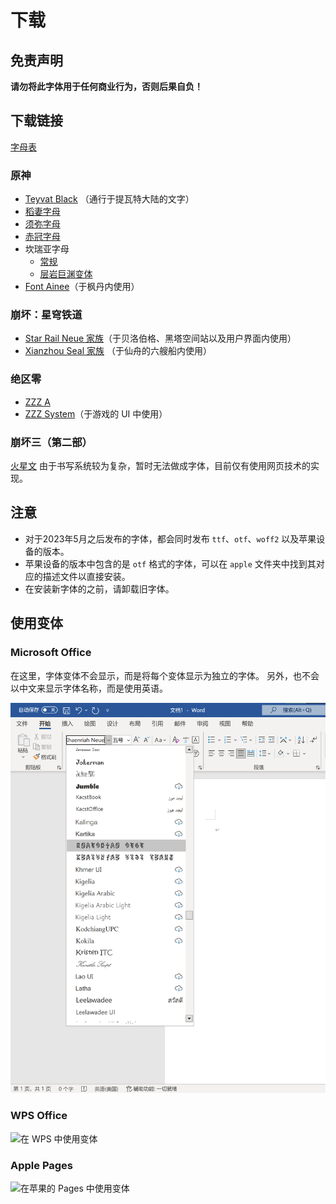 # 下载

## 免责声明

**请勿将此字体用于任何商业行为，否则后果自负！**

## 下载链接

[字母表](https://github.com/SpeedyOrc-C/HoYo-Glyphs/releases/tag/Alphabet-20240713)

### 原神

- [Teyvat Black](https://github.com/SpeedyOrc-C/HoYo-Glyphs/releases/tag/teyvat-black-1.003) （通行于提瓦特大陆的文字）
- [稻妻字母](font/genshin-impact/inazuma/InazumaNeue-Regular-1.000.otf)
- [须弥字母](font/genshin-impact/sumeru/SumeruNeue-Regular-0.007.otf)
- [赤冠字母](font/genshin-impact/deshret/DeshretNeue-Regular-1.002.otf)
- 坎瑞亚字母
  - [常规](font/genshin-impact/khaenriah/KhaenriahNeue-Regular-2.000.otf)
  - [层岩巨渊变体](font/genshin-impact/khaenriah/KhaenriahNeue-Chasm-2.000.otf)
- [Font Ainee](https://github.com/SpeedyOrc-C/HoYo-Glyphs/releases/tag/font-ainee-1.000)（于枫丹内使用）

### 崩坏：星穹铁道

- [Star Rail Neue 家族](https://github.com/SpeedyOrc-C/Hoyo-Glyphs/releases/tag/star-rail-neue-1.100)（于贝洛伯格、黑塔空间站以及用户界面内使用）
- [Xianzhou Seal 家族](https://github.com/SpeedyOrc-C/HoYo-Glyphs/releases/tag/xianzhou-seal-1.000) （于仙舟的六艘船内使用）

### 绝区零

- [ZZZ A](https://github.com/SpeedyOrc-C/HoYo-Glyphs/releases/tag/zzz-a-1.000)
- [ZZZ System](https://github.com/SpeedyOrc-C/HoYo-Glyphs/releases/tag/zzz-system-1.000)（于游戏的 UI 中使用）

### 崩坏三（第二部）

[火星文](https://github.com/SpeedyOrc-C/Honkai-3rd-II-Martian)
由于书写系统较为复杂，暂时无法做成字体，目前仅有使用网页技术的实现。

## 注意

* 对于2023年5月之后发布的字体，都会同时发布 `ttf`、`otf`、`woff2` 以及苹果设备的版本。
* 苹果设备的版本中包含的是 `otf` 格式的字体，可以在 `apple` 文件夹中找到其对应的描述文件以直接安装。
* 在安装新字体的之前，请卸载旧字体。

## 使用变体

### Microsoft Office

在这里，字体变体不会显示，而是将每个变体显示为独立的字体。
另外，也不会以中文来显示字体名称，而是使用英语。

![在 Microsoft Office 中使用变体](font-variant-in-ms-office.png)

### WPS Office

![在 WPS 中使用变体](font-variant-in-wps.png)

### Apple Pages

![在苹果的 Pages 中使用变体](font-variant-in-pages.png)

